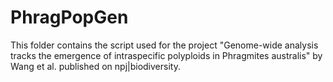 # PhragPopGen
This folder contains the script used for the project "Genome-wide analysis tracks the emergence of intraspecific polyploids in Phragmites australis" by Wang et al. published on npj|biodiversity.
